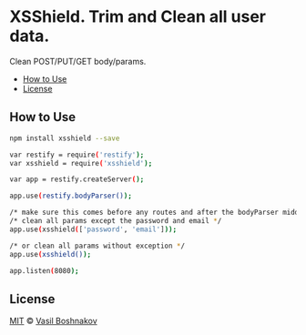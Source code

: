 # XSShield. Trim and Clean all user data.
Clean POST/PUT/GET body/params.

- [How to Use](#use)
- [License](#license)

<a name="use"></a>
## How to Use
```bash
npm install xsshield --save
```

```bash
var restify = require('restify');
var xsshield = require('xsshield');

var app = restify.createServer();

app.use(restify.bodyParser());

/* make sure this comes before any routes and after the bodyParser middleware */
/* clean all params except the password and email */
app.use(xsshield(['password', 'email']));

/* or clean all params without exception */
app.use(xsshield());

app.listen(8080);
```

<a name="license"></a>
## License

[MIT](LICENSE) © [Vasil Boshnakov](https://github.com/vbosh)
